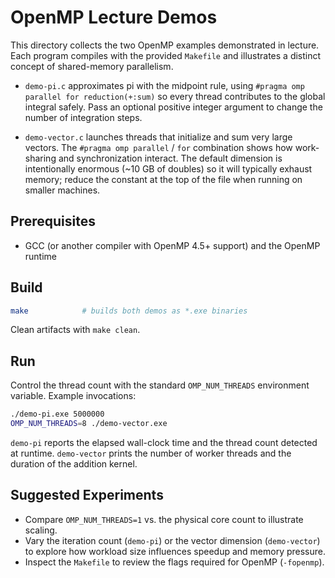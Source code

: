 # OpenMP Lecture Demos

This directory collects the two OpenMP examples demonstrated in lecture.
Each program compiles with the provided `Makefile` and illustrates a distinct
concept of shared-memory parallelism.

- `demo-pi.c` approximates pi with the midpoint rule, using
  `#pragma omp parallel for reduction(+:sum)` so every thread contributes to the
  global integral safely. Pass an optional positive integer argument to change
  the number of integration steps.

- `demo-vector.c` launches threads that initialize and sum very large vectors.
  The `#pragma omp parallel` / `for` combination shows how work-sharing and
  synchronization interact. The default dimension is intentionally enormous
  (~10 GB of doubles) so it will typically exhaust memory; reduce the constant
  at the top of the file when running on smaller machines.

## Prerequisites

- GCC (or another compiler with OpenMP 4.5+ support) and the OpenMP runtime

## Build

```bash
make            # builds both demos as *.exe binaries
```

Clean artifacts with `make clean`.

## Run

Control the thread count with the standard `OMP_NUM_THREADS` environment
variable. Example invocations:

```bash
./demo-pi.exe 5000000
OMP_NUM_THREADS=8 ./demo-vector.exe
```

`demo-pi` reports the elapsed wall-clock time and the thread count detected at
runtime. `demo-vector` prints the number of worker threads and the duration of
the addition kernel.

## Suggested Experiments

- Compare `OMP_NUM_THREADS=1` vs. the physical core count to illustrate scaling.
- Vary the iteration count (`demo-pi`) or the vector dimension (`demo-vector`)
  to explore how workload size influences speedup and memory pressure.
- Inspect the `Makefile` to review the flags required for OpenMP (`-fopenmp`).
